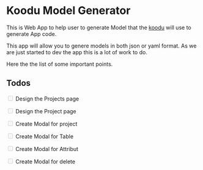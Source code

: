 # Koodu Model Generator

This is Web App to help user to generate Model that the [koodu](https://github.com/GMWA/koodu/) will use  to generate App code.

This app will allow you to genere models in both json or yaml format. As we are just started to dev the app this is a lot of work to do.

Here the the list of some important points.

## Todos
<input type="checkbox" disabled /> Design the Projects page

<input type="checkbox" disabled /> Design the Project page

<input type="checkbox" disabled /> Create Modal for project

<input type="checkbox" disabled /> Create Modal for Table

<input type="checkbox" disabled /> Create Modal for Attribut

<input type="checkbox" disabled /> Create Modal for delete